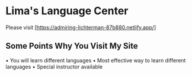 # Lima's Language Center

Please visit  [https://admiring-lichterman-87b880.netlify.app/]

## Some Points Why You Visit My Site
• You will learn different languages
•	Most effective way to learn different languages
•	Special instructor available


